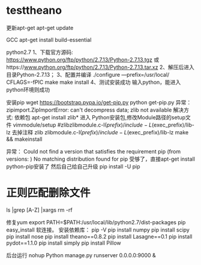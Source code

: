 # testtheano
更新apt-get 
apt-get update


GCC
apt-get install build-essential 


python2.7
1、下载官方源码: 
https://www.python.org/ftp/python/2.7.13/Python-2.7.13.tgz
或https://www.python.org/ftp/python/2.7.13/Python-2.7.13.tar.xz
2、解压后进入目录Python-2.7.13；
3、配置并编译
./configure —prefix=/usr/local/  CFLAGS=-fPIC
make 
make install
4、测试安装成功
输入python，能进入python环境则成功

安装pip
wget https://bootstrap.pypa.io/get-pip.py 
python get-pip.py
异常：zipimport.ZipImportError: can't decompress data; zlib not available
解决方式: 
依赖包  apt-get install zlib*
进入 Python安装包,修改Module路径的setup文件
vimmodule/setup
#zlibzlibmodule.c-I$(prefix)/include-L$(exec_prefix)/lib-lz
去掉注释 
zlib zlibmodule.c-I$(prefix)/include-L$(exec_prefix)/lib-lz
make && makeinstall

异常： Could not find a version that satisfies the requirement pip (from versions: )
No matching distribution found for pip
受够了，直接apt-get install python-pip安装了
然后自己给自己升级 pip  install -U pip

# 正则匹配删除文件
ls |grep [A-Z] |xargs rm -rf

修复yum
export PATH=$PATH:/usr/local/lib/python2.7/dist-packages
pip easy_install 软连接。
安装依赖库：
pip -V
pip install numpy
pip install scipy
pip install nose
pip install theano==0.8.2
pip install Lasagne==0.1
pip install pydot==1.1.0
pip install simply
pip install Pillow

后台运行
nohup Python manage.py runserver 0.0.0.0:9000 &
